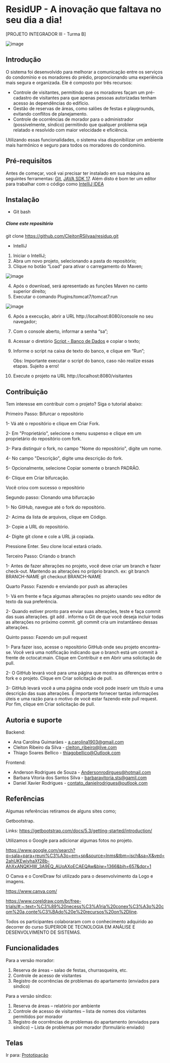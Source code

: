 # ResidUP - A inovação que faltava no seu dia a dia!

[PROJETO INTEGRADOR III - Turma B]

![image](https://user-images.githubusercontent.com/88353387/234729533-3b74873b-4251-43ee-9f92-a73e09e5b320.png)


## Introdução
O sistema foi desenvolvido para melhorar a comunicação entre os serviços do condomínio e os moradores do prédio, proporcionando uma experiência mais segura e organizada.
Ele é composto por três recursos:
* Controle de visitantes, permitindo que os moradores façam um pré-cadastro de visitantes para que apenas pessoas autorizadas tenham acesso às dependências do edifício.
* Gestão de reservas de áreas, como salões de festas e playgrounds, evitando conflitos de planejamento.
* Controle de ocorrências de morador para o administrador (possivelmente, síndico) permitindo que qualquer problema seja relatado e resolvido com maior velocidade e eficiência.


Utilizando essas funcionalidades, o sistema visa disponibilizar um ambiente mais harmônico e seguro para todos os moradores do condomínio.

## Pré-requisitos
Antes de começar, você vai precisar ter instalado em sua máquina as seguintes ferramentas:
[Git](https://git-scm.com), [JAVA SDK 17](https://www.oracle.com/java/technologies/javase/jdk17-archive-downloads.html).
 Além disto é bom ter um editor para trabalhar com o código como [IntelliJ IDEA](https://www.jetbrains.com/idea/download/#section=windows)

## Instalação

- Git bash
##### Clone este repositório
 git clone https://github.com/CleitonRSilvaa/residup.git

- IntelliJ
1.	Iniciar o IntelliJ;
2.	Abra um novo projeto, selecionando a pasta do repositório;
3.	Clique no botão “Load” para ativar o carregamento do Maven;

 ![image](https://user-images.githubusercontent.com/88353387/234722458-0ac41803-7429-4ec7-9895-ab4dc7a86eff.png)

4.	Após o download, será apresentado as funções Maven no canto superior direito;
5.	Executar o comando Plugins/tomcat7/tomcat7:run

![image](https://user-images.githubusercontent.com/88353387/234722479-125a4dc5-28cc-4d75-9816-e8cc0ff13b6f.png)

6.	Após a execução, abrir a URL http://localhost:8080/console no seu navegador;
7.	Com o console aberto, informar a senha “sa”;
8.	Acessar o diretório [Script - Banco de Dados](./residup/docs/modelo_DER_MER/ScriptTables_DB_H2.txt) e copiar o texto;
9. Informe o script na caixa de texto do banco, e clique em “Run”;

   Obs: Importante executar o script do banco, caso não realize essas etapas. Sujeito a erro!
10. Execute o projeto na URL http://localhost:8080/visitantes

## Contribuição
Tem interesse em contribuir com o projeto? Siga o tutorial abaixo:

Primeiro Passo:
Bifurcar o repositório

1- Vá até o repositório e clique em Criar Fork.

2- Em "Proprietário", selecione o menu suspenso e clique em um proprietário do repositório com fork.

3- Para distinguir o fork, no campo "Nome do repositório", digite um nome.

4- No campo "Descrição", digite uma descrição do fork.

5- Opcionalmente, selecione Copiar somente o branch PADRÃO.

6- Clique em Criar bifurcação.

Você criou com sucesso o repositório 

Segundo passo:
Clonando uma bifurcação 

1- No GitHub, navegue até o fork do repositório.

2- Acima da lista de arquivos, clique em Código.

3- Copie a URL do repositório.

4- Digite git clone e cole a URL já copiada.

Pressione Enter. Seu clone local estará criado.

Terceiro Passo:
Criando o branch

1- Antes de fazer alterações no projeto, você deve criar um branch e fazer check-out. Mantendo as alterações no próprio branch.
ex:
git branch BRANCH-NAME
git checkout BRANCH-NAME

Quarto Passo:
Fazendo e enviando por push as alterações

1- Vá em frente e faça algumas alterações no projeto usando seu editor de texto da sua preferência.

2- Quando estiver pronto para enviar suas alterações, teste e faça commit das suas alterações. git add . informa o Git de que você deseja incluir todas as alterações no próximo commit. git commit cria um instantâneo dessas alterações.

Quinto passo:
Fazendo um pull request

1- Para fazer isso, acesse o repositório GitHub onde seu projeto encontra-se. Você verá uma notificação indicando que o branch está um commit à frente de octocat:main. Clique em Contribuir e em Abrir uma solicitação de pull.

2- O GitHub levará você para uma página que mostra as diferenças entre o fork e o projeto. Clique em Criar solicitação de pull.

3- GitHub levará você a uma página onde você pode inserir um título e uma descrição das suas alterações. É importante fornecer tantas informações úteis e uma razão para o motivo de você estar fazendo este pull request. Por fim, clique em Criar solicitação de pull.

## Autoria e suporte
Backend:
- Ana Carolina Guimarães - a.carolina1903@gmail.com
- Cleiton Ribeiro da Silva - cleiton_ribeiro@live.com
- Thiago Soares Bellico - thiagobellico@Outlook.com 

Frontend:
- Anderson Rodrigues de Souza - Andersonrodirgues@hotmail.com 
- Barbara Vitoria dos Santos Silva - barbaravitoria.sts@gamil.com
- Daniel Xavier Rodrigues - contato_danielrodrigues@outlook.com

## Referências
Algumas referências retiramos de alguns sites como; 

Getbootstrap.

Links: https://getbootstrap.com/docs/5.3/getting-started/introduction/

Utilizamos o Google para adicionar algumas fotos no projeto. 

https://www.google.com/search?q=sala+para+reuni%C3%A3o+em+sp&source=lnms&tbm=isch&sa=X&ved=2ahUKEwiyhaXf28b-AhXxANQKHW_3A9EQ_AUoAXoECAEQAw&biw=1366&bih=657&dpr=1

O Canva e o CorelDraw foi utilizado para o desenvolvimento da Logo e imagens.

https://www.canva.com/ 

https://www.coreldraw.com/br/free-trials/#:~:text=%C3%89%20necess%C3%A1ria%20conex%C3%A3o%20com%20a,conte%C3%BAdo%20e%20recursos%20on%2Dline. 

Todos os participantes colaboraram com o conhecimento adquirido ao  decorrer do curso SUPERIOR DE TECNOLOGIA EM ANÁLISE E DESENVOLVIMENTO DE SISTEMAS. 
## Funcionalidades
Para a versão morador:
1.    Reserva de áreas – salao de festas, churrasqueira, etc.
2.    Controle de acesso de visitantes
3.    Registro de ocorrências de problemas do apartamento (enviados para síndico)

Para a versão síndico:
1.    Reserva de áreas – relatório por ambiente 
2.    Controle de acesso de visitantes – lista de nomes dos visitantes permitidos por morador
3.    Registro de ocorrências de problemas do apartamento (enviados para síndico) – Lista de problemas por morador (formulário enviado)
## Telas 

Ir para: [Prototipação](./prototipoTelas.md)

